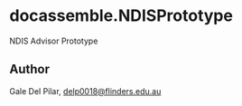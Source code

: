 # docassemble.NDISPrototype

NDIS Advisor Prototype

## Author

Gale Del Pilar, delp0018@flinders.edu.au

